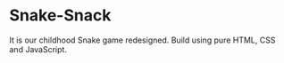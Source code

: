# Snake-Snack
It is our childhood Snake game redesigned. Build using pure HTML, CSS and JavaScript.
